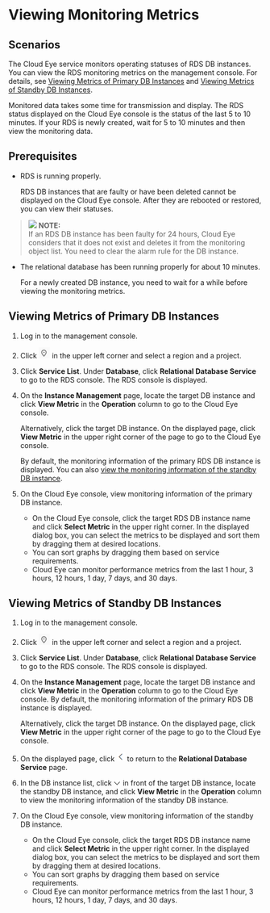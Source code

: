 # Viewing Monitoring Metrics<a name="rds_sqlserver_06_0003"></a>

## Scenarios<a name="rds_06_0003_section6512256311344"></a>

The Cloud Eye service monitors operating statuses of RDS DB instances. You can view the RDS monitoring metrics on the management console. For details, see  [Viewing Metrics of Primary DB Instances](#rds_06_0003_section3645894911344)  and  [Viewing Metrics of Standby DB Instances](#rds_06_0003_section1479519207209).

Monitored data takes some time for transmission and display. The RDS status displayed on the Cloud Eye console is the status of the last 5 to 10 minutes. If your RDS is newly created, wait for 5 to 10 minutes and then view the monitoring data.

## **Prerequisites**<a name="rds_06_0003_section5410804111344"></a>

-   RDS is running properly.

    RDS DB instances that are faulty or have been deleted cannot be displayed on the Cloud Eye console. After they are rebooted or restored, you can view their statuses.


>![](/images/icon-note.gif) **NOTE:**   
>If an RDS DB instance has been faulty for 24 hours, Cloud Eye considers that it does not exist and deletes it from the monitoring object list. You need to clear the alarm rule for the DB instance.  

-   The relational database has been running properly for about 10 minutes.

    For a newly created DB instance, you need to wait for a while before viewing the monitoring metrics.


## Viewing Metrics of Primary DB Instances<a name="rds_06_0003_section3645894911344"></a>

1.  Log in to the management console.
2.  Click  ![](figures/region.png)  in the upper left corner and select a region and a project.
3.  Click  **Service List**. Under  **Database**, click  **Relational Database Service**  to go to the RDS console. The RDS console is displayed.
4.  On the  **Instance Management**  page, locate the target DB instance and click  **View Metric**  in the  **Operation**  column to go to the Cloud Eye console.

    Alternatively, click the target DB instance. On the displayed page, click  **View Metric**  in the upper right corner of the page to go to the Cloud Eye console.

    By default, the monitoring information of the primary RDS DB instance is displayed. You can also  [view the monitoring information of the standby DB instance](#rds_06_0003_section1479519207209).

5.  On the Cloud Eye console, view monitoring information of the primary DB instance.
    -   On the Cloud Eye console, click the target RDS DB instance name and click  **Select Metric**  in the upper right corner. In the displayed dialog box, you can select the metrics to be displayed and sort them by dragging them at desired locations.
    -   You can sort graphs by dragging them based on service requirements.
    -   Cloud Eye can monitor performance metrics from the last 1 hour, 3 hours, 12 hours, 1 day, 7 days, and 30 days.


## Viewing Metrics of Standby DB Instances<a name="rds_06_0003_section1479519207209"></a>

1.  Log in to the management console.
2.  Click  ![](figures/region.png)  in the upper left corner and select a region and a project.
3.  Click  **Service List**. Under  **Database**, click  **Relational Database Service**  to go to the RDS console. The RDS console is displayed.
4.  On the  **Instance Management**  page, locate the target DB instance and click  **View Metric**  in the  **Operation**  column to go to the Cloud Eye console. By default, the monitoring information of the primary RDS DB instance is displayed.

    Alternatively, click the target DB instance. On the displayed page, click  **View Metric**  in the upper right corner of the page to go to the Cloud Eye console.

5.  On the displayed page, click  ![](figures/ces.png)  to return to the  **Relational Database Service**  page.
6.  In the DB instance list, click  ![](figures/expand.PNG)  in front of the target DB instance, locate the standby DB instance, and click  **View Metric**  in the  **Operation**  column to view the monitoring information of the standby DB instance.
7.  On the Cloud Eye console, view monitoring information of the standby DB instance.
    -   On the Cloud Eye console, click the target RDS DB instance name and click  **Select Metric**  in the upper right corner. In the displayed dialog box, you can select the metrics to be displayed and sort them by dragging them at desired locations.
    -   You can sort graphs by dragging them based on service requirements.
    -   Cloud Eye can monitor performance metrics from the last 1 hour, 3 hours, 12 hours, 1 day, 7 days, and 30 days.


